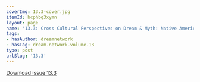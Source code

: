 ```yaml
---
coverImg: 13.3-cover.jpg
itemId: bcphbq3xymn
layout: page
name: '13.3: Cross Cultural Perspectives on Dream & Myth: Native American Views'
tags:
- hasAuthor: dreamnetwork
- hasTag: dream-network-volume-13
type: post
urlSlug: '13.3'
---
```

<a href="../files/pdfs/Volume_13/13.3-Dream-Network_Volume-13_No-3.pdf" download="">Download issue 13.3</a>